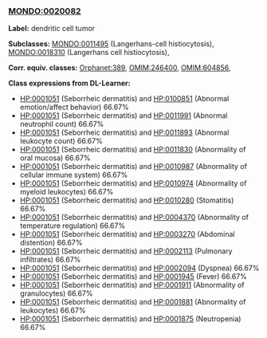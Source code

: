 
### [MONDO:0020082](http://purl.obolibrary.org/obo/MONDO_0020082)
**Label:** dendritic cell tumor

**Subclasses:** [MONDO:0011495](http://purl.obolibrary.org/obo/MONDO_0011495) (Langerhans-cell histiocytosis), [MONDO:0018310](http://purl.obolibrary.org/obo/MONDO_0018310) (Langerhans cell histiocytosis), 

**Corr. equiv. classes:** [Orphanet:389](http://www.orpha.net/ORDO/Orphanet_389), [OMIM:246400](http://purl.obolibrary.org/obo/OMIM_246400), [OMIM:604856](http://purl.obolibrary.org/obo/OMIM_604856), 

**Class expressions from DL-Learner:**

- [HP:0001051](http://purl.obolibrary.org/obo/HP_0001051) (Seborrheic dermatitis) and [HP:0100851](http://purl.obolibrary.org/obo/HP_0100851) (Abnormal emotion/affect behavior) 66.67%
- [HP:0001051](http://purl.obolibrary.org/obo/HP_0001051) (Seborrheic dermatitis) and [HP:0011991](http://purl.obolibrary.org/obo/HP_0011991) (Abnormal neutrophil count) 66.67%
- [HP:0001051](http://purl.obolibrary.org/obo/HP_0001051) (Seborrheic dermatitis) and [HP:0011893](http://purl.obolibrary.org/obo/HP_0011893) (Abnormal leukocyte count) 66.67%
- [HP:0001051](http://purl.obolibrary.org/obo/HP_0001051) (Seborrheic dermatitis) and [HP:0011830](http://purl.obolibrary.org/obo/HP_0011830) (Abnormality of oral mucosa) 66.67%
- [HP:0001051](http://purl.obolibrary.org/obo/HP_0001051) (Seborrheic dermatitis) and [HP:0010987](http://purl.obolibrary.org/obo/HP_0010987) (Abnormality of cellular immune system) 66.67%
- [HP:0001051](http://purl.obolibrary.org/obo/HP_0001051) (Seborrheic dermatitis) and [HP:0010974](http://purl.obolibrary.org/obo/HP_0010974) (Abnormality of myeloid leukocytes) 66.67%
- [HP:0001051](http://purl.obolibrary.org/obo/HP_0001051) (Seborrheic dermatitis) and [HP:0010280](http://purl.obolibrary.org/obo/HP_0010280) (Stomatitis) 66.67%
- [HP:0001051](http://purl.obolibrary.org/obo/HP_0001051) (Seborrheic dermatitis) and [HP:0004370](http://purl.obolibrary.org/obo/HP_0004370) (Abnormality of temperature regulation) 66.67%
- [HP:0001051](http://purl.obolibrary.org/obo/HP_0001051) (Seborrheic dermatitis) and [HP:0003270](http://purl.obolibrary.org/obo/HP_0003270) (Abdominal distention) 66.67%
- [HP:0001051](http://purl.obolibrary.org/obo/HP_0001051) (Seborrheic dermatitis) and [HP:0002113](http://purl.obolibrary.org/obo/HP_0002113) (Pulmonary infiltrates) 66.67%
- [HP:0001051](http://purl.obolibrary.org/obo/HP_0001051) (Seborrheic dermatitis) and [HP:0002094](http://purl.obolibrary.org/obo/HP_0002094) (Dyspnea) 66.67%
- [HP:0001051](http://purl.obolibrary.org/obo/HP_0001051) (Seborrheic dermatitis) and [HP:0001945](http://purl.obolibrary.org/obo/HP_0001945) (Fever) 66.67%
- [HP:0001051](http://purl.obolibrary.org/obo/HP_0001051) (Seborrheic dermatitis) and [HP:0001911](http://purl.obolibrary.org/obo/HP_0001911) (Abnormality of granulocytes) 66.67%
- [HP:0001051](http://purl.obolibrary.org/obo/HP_0001051) (Seborrheic dermatitis) and [HP:0001881](http://purl.obolibrary.org/obo/HP_0001881) (Abnormality of leukocytes) 66.67%
- [HP:0001051](http://purl.obolibrary.org/obo/HP_0001051) (Seborrheic dermatitis) and [HP:0001875](http://purl.obolibrary.org/obo/HP_0001875) (Neutropenia) 66.67%


